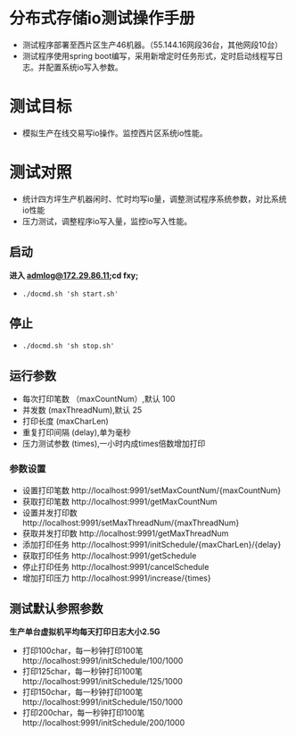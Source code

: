 # 分布式存储io测试操作手册
- 测试程序部署至西片区生产46机器。（55.144.16网段36台，其他网段10台）
- 测试程序使用spring boot编写，采用新增定时任务形式，定时启动线程写日志。并配置系统io写入参数。

# 测试目标
- 模拟生产在线交易写io操作。监控西片区系统io性能。

# 测试对照
- 统计四方坪生产机器闲时、忙时均写io量，调整测试程序系统参数，对比系统io性能
- 压力测试，调整程序io写入量，监控io写入性能。

## 启动
**进入 admlog@172.29.86.11;cd fxy;**
- `./docmd.sh 'sh start.sh'`

## 停止
- `./docmd.sh 'sh stop.sh'`

## 运行参数
- 每次打印笔数 （maxCountNum）,默认 100
- 并发数 (maxThreadNum),默认 25
- 打印长度 (maxCharLen)
- 重复打印间隔 (delay),单为毫秒
- 压力测试参数 (times),一小时内成times倍数增加打印

### 参数设置
   - 设置打印笔数
     http://localhost:9991/setMaxCountNum/{maxCountNum}
   - 获取打印笔数
     http://localhost:9991/getMaxCountNum
   - 设置并发打印数
     http://localhost:9991/setMaxThreadNum/{maxThreadNum}
   - 获取并发打印数
     http://localhost:9991/getMaxThreadNum
   - 添加打印任务
     http://localhost:9991/initSchedule/{maxCharLen}/{delay}
   - 获取打印任务
     http://localhost:9991/getSchedule
   - 停止打印任务
     http://localhost:9991/cancelSchedule
   - 增加打印压力
     http://localhost:9991/increase/{times}

## 测试默认参照参数
   **生产单台虚拟机平均每天打印日志大小2.5G**
   - 打印100char，每一秒钟打印100笔
   http://localhost:9991/initSchedule/100/1000
   - 打印125char，每一秒钟打印100笔
   http://localhost:9991/initSchedule/125/1000
   - 打印150char，每一秒钟打印100笔
   http://localhost:9991/initSchedule/150/1000
   - 打印200char，每一秒钟打印100笔
   http://localhost:9991/initSchedule/200/1000
